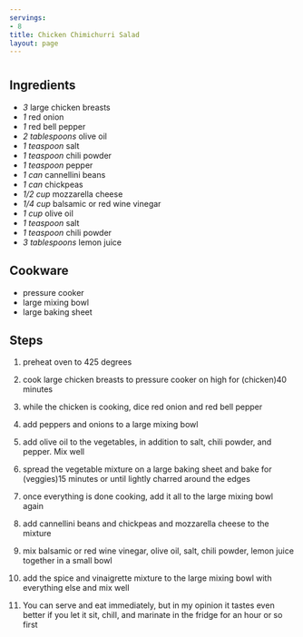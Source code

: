 ```yaml
---
servings:
- 8
title: Chicken Chimichurri Salad
layout: page
---
```


# 

## Ingredients
- *3* large chicken breasts
- *1* red onion
- *1* red bell pepper
- *2 tablespoons* olive oil
- *1 teaspoon* salt
- *1 teaspoon* chili powder
- *1 teaspoon* pepper
- *1 can* cannellini beans
- *1 can* chickpeas
- *1/2 cup* mozzarella cheese
- *1/4 cup* balsamic or red wine vinegar
- *1 cup* olive oil
- *1 teaspoon* salt
- *1 teaspoon* chili powder
- *3 tablespoons* lemon juice

## Cookware
- pressure cooker
- large mixing bowl
- large baking sheet

## Steps
1. preheat oven to 425 degrees

2. cook large chicken breasts to pressure cooker on high for (chicken)40 minutes

3. while the chicken is cooking, dice red onion and red bell pepper

4. add peppers and onions to a large mixing bowl

5. add olive oil to the vegetables, in addition to salt, chili powder, and
pepper. Mix well

6. spread the vegetable mixture on a large baking sheet and bake for (veggies)15
minutes or until lightly charred around the edges

7. once everything is done cooking, add it all to the large mixing bowl again

8. add cannellini beans and chickpeas and mozzarella cheese to the mixture

9. mix balsamic or red wine vinegar, olive oil, salt, chili powder, lemon juice
together in a small bowl

10. add the spice and vinaigrette mixture to the large mixing bowl with
everything else and mix well

11. You can serve and eat immediately, but in my opinion it tastes even better
if you let it sit, chill, and marinate in the fridge for an hour or so first

